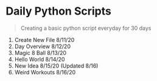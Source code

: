 # Daily Python Scripts

> Creating a basic python script everyday for 30 days

1. Create New File 8/11/20
2. Day Overview 8/12/20
3. Magic 8 Ball 8/13/20
4. Hello World 8/14/20
5. New Idea 8/15/20 (Updated 8/16)
6. Weird Workouts 8/16/20
